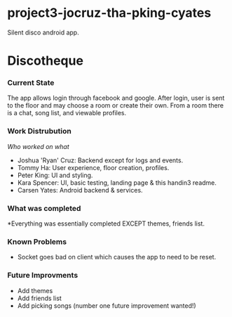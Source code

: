 # project3-jocruz-tha-pking-cyates
Silent disco android app.

# Discotheque #
### Current State ###
The app allows login through facebook and google.  After login, user is sent to the floor and may choose a room or create their own.
From a room there is a chat, song list, and viewable profiles.

### Work Distrubution ###
_Who worked on what_

* Joshua 'Ryan' Cruz: Backend except for logs and events.
* Tommy Ha: User experience, floor creation, profiles.
* Peter King: UI and styling. 
* Kara Spencer: UI, basic testing, landing page & this handin3 readme.
* Carsen Yates: Android backend & services. 

### What was completed ###
*Everything was essentially completed EXCEPT themes, friends list. 
 
### Known Problems ###
* Socket goes bad on client which causes the app to need to be reset.

### Future Improvments ###
* Add themes
* Add friends list
* Add picking songs (number one future improvement wanted!)
